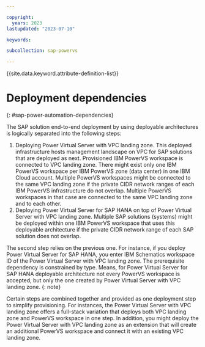 ```yaml
---

copyright:
  years: 2023
lastupdated: "2023-07-10"

keywords:

subcollection: sap-powervs

---
```


{{site.data.keyword.attribute-definition-list}}

# Deployment dependencies
{: #sap-power-automation-dependencies}

The SAP solution end-to-end deployment by using deployable architectures is logically separated into the following steps:

1. Deploying Power Virtual Server with VPC landing zone. This deployed infrastructure hosts management landscape on VPC for SAP solutions that are deployed as next. Provisioned IBM PowerVS workspace is connected to VPC landing zone. There might exist only one IBM PowerVS workspace per IBM PowerVS zone (data center) in one IBM Cloud account. Multiple PowerVS workspaces might be connected to the same VPC landing zone if the private CIDR network ranges of each IBM PowerVS infrastructure do not overlap. Multiple PowerVS workspaces in that case are connected to the same VPC landing zone and to each other. 
2. Deploying Power Virtual Server for SAP HANA on top of Power Virtual Server with VPC landing zone. Multiple SAP solutions (systems) might be deployed within one IBM PowerVS workspace that uses this deployable architecture if the private CIDR network range of each SAP solution does not overlap.

The second step relies on the previous one. For instance, if you deploy Power Virtual Server for SAP HANA, you enter IBM Schematics workspace ID of the Power Virtual Server with VPC landing zone. The prerequisite dependency is constrained by type. Means, for Power Virtual Server for SAP HANA deployable architecture not every PowerVS workspace is accepted, but only the one created by Power Virtual Server with VPC landing zone.
{: note}

Certain steps are combined together and provided as one deployment step to simplify provisioning. For instances, the Power Virtual Server with VPC landing zone offers a full-stack variation that deploys both VPC landing zone and PowerVS workspace in one step. In addition, you might deploy the Power Virtual Server with VPC landing zone as an extension that will create an additional PowerVS workspace and connect it with an existing VPC landing zone.
